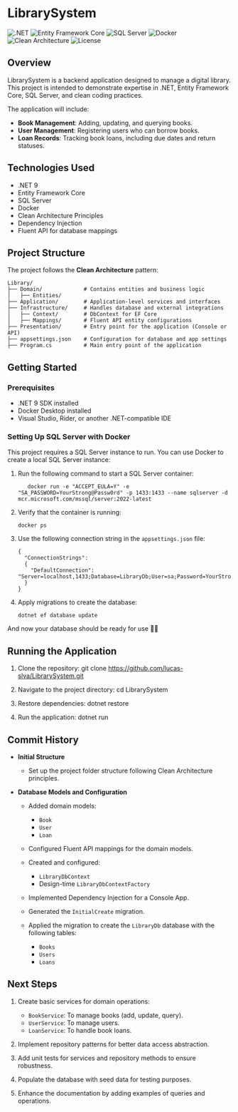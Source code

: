 
# LibrarySystem
![.NET](https://img.shields.io/badge/.NET-9.0-blue?style=flat-square&logo=dotnet)
![Entity Framework Core](https://img.shields.io/badge/Entity%20Framework%20Core-9.0-00599C?style=flat-square&logo=nuget)
![SQL Server](https://img.shields.io/badge/SQL%20Server-Latest-red?style=flat-square&logo=microsoftsqlserver)
![Docker](https://img.shields.io/badge/Docker-Container-blue?style=flat-square&logo=docker)
![Clean Architecture](https://img.shields.io/badge/Clean%20Architecture-Pattern-brightgreen?style=flat-square)
![License](https://img.shields.io/github/license/lucas-slva/LibrarySystem?style=flat-square)

## Overview
LibrarySystem is a backend application designed to manage a digital library. This project is intended to demonstrate expertise in .NET, Entity Framework Core, SQL Server, and clean coding practices.

The application will include:
- **Book Management**: Adding, updating, and querying books.
- **User Management**: Registering users who can borrow books.
- **Loan Records**: Tracking book loans, including due dates and return statuses.

## Technologies Used
- .NET 9
- Entity Framework Core
- SQL Server
- Docker
- Clean Architecture Principles
- Dependency Injection
- Fluent API for database mappings

## Project Structure
The project follows the **Clean Architecture** pattern:
```
Library/
├── Domain/             # Contains entities and business logic
│   ├── Entities/
├── Application/        # Application-level services and interfaces
├── Infrastructure/     # Handles database and external integrations
│   ├── Context/        # DbContext for EF Core
│   ├── Mappings/       # Fluent API entity configurations
├── Presentation/       # Entry point for the application (Console or API)
├── appsettings.json    # Configuration for database and app settings
├── Program.cs          # Main entry point of the application
```

## Getting Started

### Prerequisites
- .NET 9 SDK installed
- Docker Desktop installed
- Visual Studio, Rider, or another .NET-compatible IDE

### Setting Up SQL Server with Docker
This project requires a SQL Server instance to run. You can use Docker to create a local SQL Server instance:

1. Run the following command to start a SQL Server container:
   ```
      docker run -e "ACCEPT_EULA=Y" -e "SA_PASSWORD=YourStrong@Passw0rd" -p 1433:1433 --name sqlserver -d mcr.microsoft.com/mssql/server:2022-latest
   ```

3. Verify that the container is running:
   ```
   docker ps
   ```

5. Use the following connection string in the `appsettings.json` file:
   ```
   {
     "ConnectionStrings":
     {
       "DefaultConnection": "Server=localhost,1433;Database=LibraryDb;User=sa;Password=YourStrong@Passw0rd;TrustServerCertificate=True"
     }
   }
   ```

6. Apply migrations to create the database:
   ```
   dotnet ef database update
   ```

And now your database should be ready for use 🚀🚀

## Running the Application
1. Clone the repository:
   git clone https://github.com/lucas-slva/LibrarySystem.git

2. Navigate to the project directory:
   cd LibrarySystem

3. Restore dependencies:
   dotnet restore

4. Run the application:
   dotnet run

## Commit History

- **Initial Structure**
  - Set up the project folder structure following Clean Architecture principles.

- **Database Models and Configuration**
  - Added domain models:
    - `Book`
    - `User`
    - `Loan`
      
  - Configured Fluent API mappings for the domain models.
    
  - Created and configured:
    - `LibraryDbContext`
    - Design-time `LibraryDbContextFactory`
  - Implemented Dependency Injection for a Console App.
    
  - Generated the `InitialCreate` migration.
    
  - Applied the migration to create the `LibraryDb` database with the following tables:
    - `Books`
    - `Users`
    - `Loans`
      
## Next Steps
1. Create basic services for domain operations:
   - `BookService`: To manage books (add, update, query).
   - `UserService`: To manage users.
   - `LoanService`: To handle book loans.
     
2. Implement repository patterns for better data access abstraction.
3. Add unit tests for services and repository methods to ensure robustness.
4. Populate the database with seed data for testing purposes.
5. Enhance the documentation by adding examples of queries and operations.
